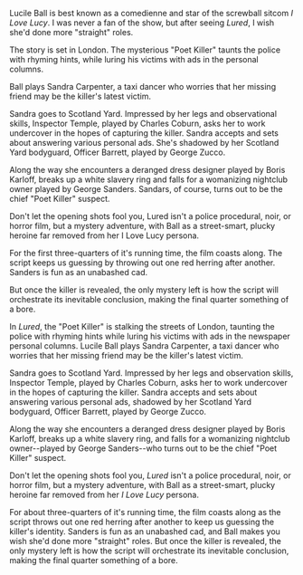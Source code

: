 Lucile Ball is best known as a comedienne and star of the screwball sitcom _I Love Lucy_. I was never a fan of the show, but after seeing _Lured_, I wish she'd done more "straight" roles.

The story is set in London. The mysterious "Poet Killer" taunts the police with rhyming hints, while luring his victims with ads in the personal columns. 

Ball plays Sandra Carpenter, a taxi dancer who worries that her missing friend may be the killer's latest victim.

Sandra goes to Scotland Yard. Impressed by her legs and observational skills, Inspector Temple, played by Charles Coburn, asks her to work undercover in the hopes of capturing the killer. Sandra accepts and sets about answering various personal ads. She's shadowed by her Scotland Yard bodyguard, Officer Barrett, played by George Zucco.

Along the way she encounters a deranged dress designer played by Boris Karloff, breaks up a white slavery ring and falls for a womanizing nightclub owner played by George Sanders. Sandars, of course, turns out to be the chief "Poet Killer" suspect.

Don't let the opening shots fool you, Lured isn't a police procedural, noir, or horror film, but a mystery adventure, with Ball as a street-smart, plucky heroine far removed from her I Love Lucy persona.

For the first three-quarters of it's running time, the film coasts along. The script keeps us guessing by throwing out one red herring after another. Sanders is fun as an unabashed cad. 

But once the killer is revealed, the only mystery left is how the script will orchestrate its inevitable conclusion, making the final quarter something of a bore.


In <cite>Lured</cite>, the "Poet Killer" is stalking the streets of London, taunting the police with rhyming hints while luring his victims with ads in the newspaper personal columns. Lucile Ball plays Sandra Carpenter, a taxi dancer who worries that her missing friend may be the killer's latest victim.

Sandra goes to Scotland Yard. Impressed by her legs and observation skills, Inspector Temple, played by Charles Coburn, asks her to work undercover in the hopes of capturing the killer. Sandra accepts and sets about answering various personal ads, shadowed by her Scotland Yard bodyguard, Officer Barrett, played by George Zucco.

Along the way she encounters a deranged dress designer played by Boris Karloff, breaks up a white slavery ring, and falls for a womanizing nightclub owner--played by George Sanders--who turns out to be the chief "Poet Killer" suspect.

Don't let the opening shots fool you, <cite>Lured</cite> isn't a police procedural, noir, or horror film, but a mystery adventure, with Ball as a street-smart, plucky heroine far removed from her <cite>I Love Lucy</cite> persona. 

For about three-quarters of it's running time, the film coasts along as the script throws out one red herring after another to keep us guessing the killer's identity. Sanders is fun as an unabashed cad, and Ball makes you wish she'd done more "straight" roles. But once the killer is revealed, the only mystery left is how the script will orchestrate its inevitable conclusion, making the final quarter something of a bore.
